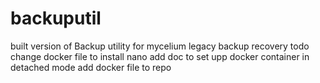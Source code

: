 # backuputil
built version of Backup utility for mycelium legacy backup recovery
todo
change docker file to install nano
add doc to set upp docker container in detached mode 
add docker file to repo

